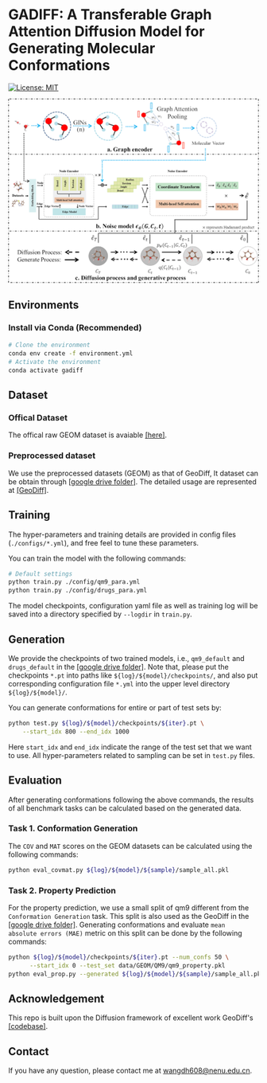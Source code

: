 # GADIFF: A Transferable Graph Attention Diffusion Model for Generating Molecular Conformations

[![License: MIT](https://img.shields.io/badge/License-MIT-yellow.svg)](https://github.com/MinkaiXu/GeoDiff/blob/main/LICENSE)

![cover](pic/GADIFF_framework.png)

## Environments

### Install via Conda (Recommended)

```bash
# Clone the environment
conda env create -f environment.yml
# Activate the environment
conda activate gadiff
```

## Dataset

### Offical Dataset
The offical raw GEOM dataset is avaiable [[here]](https://dataverse.harvard.edu/dataset.xhtml?persistentId=doi:10.7910/DVN/JNGTDF).

### Preprocessed dataset
We use the preprocessed datasets (GEOM) as that of GeoDiff, It dataset can be obtain through [[google drive folder]](https://drive.google.com/drive/folders/1b0kNBtck9VNrLRZxg6mckyVUpJA5rBHh?usp=sharing). The detailed usage are represented at [[GeoDiff]](https://github.com/MinkaiXu/GeoDiff).

## Training

The hyper-parameters and training details are provided in config files (`./configs/*.yml`), and free feel to tune these parameters.

You can train the model with the following commands:

```bash
# Default settings
python train.py ./config/qm9_para.yml
python train.py ./config/drugs_para.yml
```

The model checkpoints, configuration yaml file as well as training log will be saved into a directory specified by `--logdir` in `train.py`.

## Generation

We provide the checkpoints of two trained models, i.e., `qm9_default` and `drugs_default` in the [[google drive folder]](https://drive.google.com/drive/folders/1sCS89cpbtCBDaFLiggKrCmyFFIFW2Beo?usp=drive_link). Note that, please put the checkpoints `*.pt` into paths like `${log}/${model}/checkpoints/`, and also put corresponding configuration file `*.yml` into the upper level directory `${log}/${model}/`.

You can generate conformations for entire or part of test sets by:

```bash
python test.py ${log}/${model}/checkpoints/${iter}.pt \
    --start_idx 800 --end_idx 1000
```
Here `start_idx` and `end_idx` indicate the range of the test set that we want to use. All hyper-parameters related to sampling can be set in `test.py` files.

## Evaluation

After generating conformations following the above commands, the results of all benchmark tasks can be calculated based on the generated data.

### Task 1. Conformation Generation

The `COV` and `MAT` scores on the GEOM datasets can be calculated using the following commands:

```bash
python eval_covmat.py ${log}/${model}/${sample}/sample_all.pkl
```

### Task 2. Property Prediction

For the property prediction, we use a small split of qm9 different from the `Conformation Generation` task. This split is also used as the GeoDiff in the [[google drive folder]](https://drive.google.com/drive/folders/1b0kNBtck9VNrLRZxg6mckyVUpJA5rBHh?usp=sharing). Generating conformations and evaluate `mean  absolute errors (MAE)` metric on this split can be done by the following commands:

```bash
python ${log}/${model}/checkpoints/${iter}.pt --num_confs 50 \
      --start_idx 0 --test_set data/GEOM/QM9/qm9_property.pkl
python eval_prop.py --generated ${log}/${model}/${sample}/sample_all.pkl
```

## Acknowledgement

This repo is built upon the Diffusion framework of excellent work GeoDiff's [[codebase]](https://github.com/MinkaiXu/GeoDiff).

## Contact

If you have any question, please contact me at wangdh608@nenu.edu.cn.


